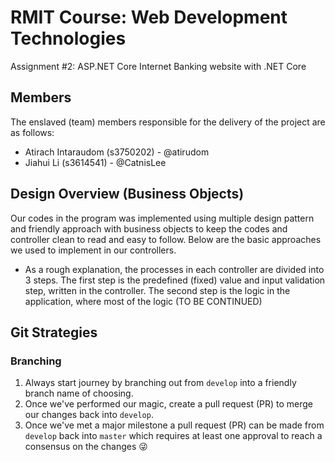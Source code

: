 # RMIT Course: Web Development Technologies
Assignment #2: ASP.NET Core Internet Banking website with .NET Core

## Members
The enslaved (team) members responsible for the delivery of the project are as follows:
- Atirach Intaraudom (s3750202) - @atirudom
- Jiahui Li (s3614541) - @CatnisLee

## Design Overview (Business Objects)
Our codes in the program was implemented using multiple design pattern and friendly approach with business objects to keep the codes and controller clean to read and easy to follow. Below are the basic approaches we used to implement in our controllers.
- As a rough explanation, the processes in each controller are divided into 3 steps. The first step is the predefined (fixed) value and input validation step, written in the controller. The second step is the logic in the application, where most of the logic (TO BE CONTINUED) 


## Git Strategies
### Branching
1. Always start journey by branching out from `develop` into a friendly branch name of choosing.
2. Once we've performed our magic, create a pull request (PR) to merge our changes back into `develop`.
3. Once we've met a major milestone a pull request (PR) can be made from `develop` back into `master` which requires at least one approval to reach a consensus on the changes 😜
